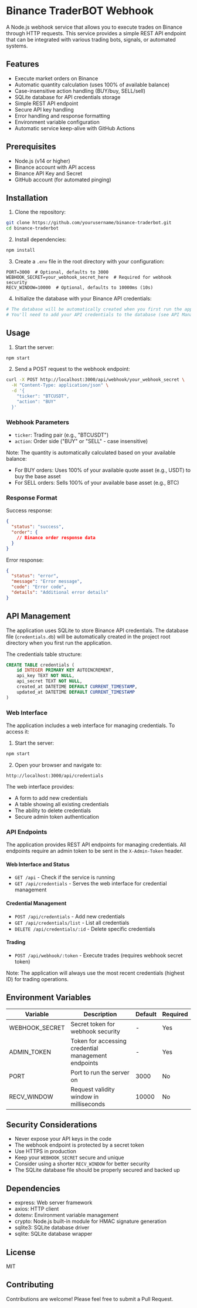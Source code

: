 # Binance TraderBOT Webhook

A Node.js webhook service that allows you to execute trades on Binance through HTTP requests. This service provides a simple REST API endpoint that can be integrated with various trading bots, signals, or automated systems.

## Features

- Execute market orders on Binance
- Automatic quantity calculation (uses 100% of available balance)
- Case-insensitive action handling (BUY/buy, SELL/sell)
- SQLite database for API credentials storage
- Simple REST API endpoint
- Secure API key handling
- Error handling and response formatting
- Environment variable configuration
- Automatic service keep-alive with GitHub Actions

## Prerequisites

- Node.js (v14 or higher)
- Binance account with API access
- Binance API Key and Secret
- GitHub account (for automated pinging)

## Installation

1. Clone the repository:
```bash
git clone https://github.com/yourusername/binance-traderbot.git
cd binance-traderbot
```

2. Install dependencies:
```bash
npm install
```

3. Create a `.env` file in the root directory with your configuration:
```env
PORT=3000  # Optional, defaults to 3000
WEBHOOK_SECRET=your_webhook_secret_here  # Required for webhook security
RECV_WINDOW=10000  # Optional, defaults to 10000ms (10s)
```

4. Initialize the database with your Binance API credentials:
```bash
# The database will be automatically created when you first run the application
# You'll need to add your API credentials to the database (see API Management section)
```

## Usage

1. Start the server:
```bash
npm start
```

2. Send a POST request to the webhook endpoint:
```bash
curl -X POST http://localhost:3000/api/webhook/your_webhook_secret \
  -H "Content-Type: application/json" \
  -d '{
    "ticker": "BTCUSDT",
    "action": "BUY"
  }'
```

### Webhook Parameters

- `ticker`: Trading pair (e.g., "BTCUSDT")
- `action`: Order side ("BUY" or "SELL" - case insensitive)

Note: The quantity is automatically calculated based on your available balance:
- For BUY orders: Uses 100% of your available quote asset (e.g., USDT) to buy the base asset
- For SELL orders: Sells 100% of your available base asset (e.g., BTC)

### Response Format

Success response:
```json
{
  "status": "success",
  "order": {
    // Binance order response data
  }
}
```

Error response:
```json
{
  "status": "error",
  "message": "Error message",
  "code": "Error code",
  "details": "Additional error details"
}
```

## API Management

The application uses SQLite to store Binance API credentials. The database file (`credentials.db`) will be automatically created in the project root directory when you first run the application.

The credentials table structure:
```sql
CREATE TABLE credentials (
    id INTEGER PRIMARY KEY AUTOINCREMENT,
    api_key TEXT NOT NULL,
    api_secret TEXT NOT NULL,
    created_at DATETIME DEFAULT CURRENT_TIMESTAMP,
    updated_at DATETIME DEFAULT CURRENT_TIMESTAMP
)
```

### Web Interface

The application includes a web interface for managing credentials. To access it:

1. Start the server:
```bash
npm start
```

2. Open your browser and navigate to:
```
http://localhost:3000/api/credentials
```

The web interface provides:
- A form to add new credentials
- A table showing all existing credentials
- The ability to delete credentials
- Secure admin token authentication

### API Endpoints

The application provides REST API endpoints for managing credentials. All endpoints require an admin token to be sent in the `X-Admin-Token` header.

#### Web Interface and Status
- `GET /api` - Check if the service is running
- `GET /api/credentials` - Serves the web interface for credential management

#### Credential Management
- `POST /api/credentials` - Add new credentials
- `GET /api/credentials/list` - List all credentials
- `DELETE /api/credentials/:id` - Delete specific credentials

#### Trading
- `POST /api/webhook/:token` - Execute trades (requires webhook secret token)

Note: The application will always use the most recent credentials (highest ID) for trading operations.

## Environment Variables

| Variable | Description | Default | Required |
|----------|-------------|---------|----------|
| WEBHOOK_SECRET | Secret token for webhook security | - | Yes |
| ADMIN_TOKEN | Token for accessing credential management endpoints | - | Yes |
| PORT | Port to run the server on | 3000 | No |
| RECV_WINDOW | Request validity window in milliseconds | 10000 | No |

## Security Considerations

- Never expose your API keys in the code
- The webhook endpoint is protected by a secret token
- Use HTTPS in production
- Keep your `WEBHOOK_SECRET` secure and unique
- Consider using a shorter `RECV_WINDOW` for better security
- The SQLite database file should be properly secured and backed up

## Dependencies

- express: Web server framework
- axios: HTTP client
- dotenv: Environment variable management
- crypto: Node.js built-in module for HMAC signature generation
- sqlite3: SQLite database driver
- sqlite: SQLite database wrapper

## License

MIT

## Contributing

Contributions are welcome! Please feel free to submit a Pull Request. 